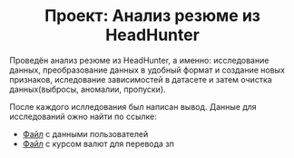 # <center> Проект: Анализ резюме из HeadHunter

Проведён анализ резюме из HeadHunter, а именно: исследование данных, преобразование данных в удобный формат и создание новых признаков, иследование зависимостей в датасете и затем очистка данных(выбросы, аномалии, пропуски).

После каждого ислледования был написан вывод.
Данные для исследований ожно найти по ссылке: 
+ [Файл](https://disk.yandex.ru/d/mf2Z2JE41cIBKg)  с данными пользователей 
+ [Файл](https://disk.yandex.ru/d/g_dpt3jWJZWbsw)  с курсом валют для перевода зп